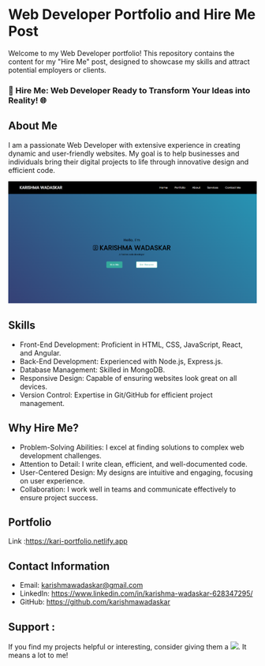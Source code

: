 # Web Developer Portfolio and Hire Me Post
Welcome to my Web Developer portfolio! This repository contains the content for my "Hire Me" post, designed to showcase my skills and attract potential employers or clients.

### 🚀 Hire Me: Web Developer Ready to Transform Your Ideas into Reality! 🌐
## About Me
I am a passionate Web Developer with extensive experience in creating dynamic and user-friendly websites. My goal is to help businesses and individuals bring their digital projects to life through innovative design and efficient code.

![home page](./images/ss.png)
## Skills
- Front-End Development: Proficient in HTML, CSS, JavaScript, React, and Angular.
- Back-End Development: Experienced with Node.js, Express.js.
- Database Management: Skilled in  MongoDB.
- Responsive Design: Capable of ensuring websites look great on all devices. 
- Version Control: Expertise in Git/GitHub for efficient project management.
## Why Hire Me?
- Problem-Solving Abilities: I excel at finding solutions to complex web development challenges.
- Attention to Detail: I write clean, efficient, and well-documented code.
- User-Centered Design: My designs are intuitive and engaging, focusing on user experience.
- Collaboration: I work well in teams and communicate effectively to ensure project success.
## Portfolio
Link :https://kari-portfolio.netlify.app

## Contact Information
- Email: karishmawadaskar@gmail.com
- LinkedIn: https://www.linkedin.com/in/karishma-wadaskar-628347295/
- GitHub: https://github.com/karishmawadaskar

## Support :
If you find my projects helpful or interesting, consider giving them a <img src="https://images-wixmp-ed30a86b8c4ca887773594c2.wixmp.com/f/5263c3c4-c0f7-4fea-9901-ea084be83615/d9izh8z-bc267973-93af-48ee-a6a6-4ee6c9225bd1.gif?token=eyJ0eXAiOiJKV1QiLCJhbGciOiJIUzI1NiJ9.eyJzdWIiOiJ1cm46YXBwOjdlMGQxODg5ODIyNjQzNzNhNWYwZDQxNWVhMGQyNmUwIiwiaXNzIjoidXJuOmFwcDo3ZTBkMTg4OTgyMjY0MzczYTVmMGQ0MTVlYTBkMjZlMCIsIm9iaiI6W1t7InBhdGgiOiJcL2ZcLzUyNjNjM2M0LWMwZjctNGZlYS05OTAxLWVhMDg0YmU4MzYxNVwvZDlpemg4ei1iYzI2Nzk3My05M2FmLTQ4ZWUtYTZhNi00ZWU2YzkyMjViZDEuZ2lmIn1dXSwiYXVkIjpbInVybjpzZXJ2aWNlOmZpbGUuZG93bmxvYWQiXX0.EXdtHcY0K3_YAE6xErW8kOB7M5LqSo9eBgkjhdOgd9s" width="30px">. It means a lot to me!